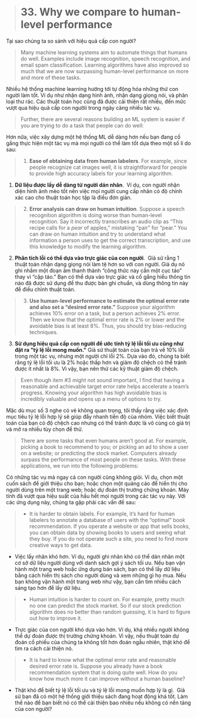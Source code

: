 > # 33. Why we compare to human-level performance

 Tại sao chúng ta so sánh với hiệu quả cấp con người?

> Many machine learning systems aim to automate things that humans do well. Examples include image recognition, speech recognition, and email spam classification. Learning algorithms have also improved so much that we are now surpassing human-level performance on more and more of these tasks.

 Nhiều hệ thống machine learning hướng tới tự động hóa những thứ con người làm tốt. Ví dụ như nhận dạng hình ảnh, nhận dạng giọng nói, và phân loại thư rác. Các thuật toán học cũng đã được cải thiện rất nhiều, đến mức vượt qua hiệu quả cấp con ngườii trong ngày càng nhiều tác vụ.


> Further, there are several reasons building an ML system is easier if you are trying to do a task that people can do well:

 Hơn nữa, việc xây dựng một hệ thống ML dễ dàng hơn nếu bạn đang cố gắng thực hiện một tác vụ mà mọi người có thể làm tốt dựa theo một số lí do sau:


> 1. **Ease of obtaining data from human labelers**.​ For example, since people recognize cat images well, it is straightforward for people to provide high accuracy labels for your learning algorithm.

 1. **Dữ liệu được lấy dễ dàng từ người dán nhãn**. ​ Ví dụ, con người nhận diện hình ảnh mèo tốt nên việc mọi người cung cấp nhãn có độ chính xác cao cho thuật toán học tập là điều đơn giản.

> 2. **Error analysis can draw on human intuition**.​ Suppose a speech recognition algorithm is doing worse than human-level recognition. Say it incorrectly transcribes an audio clip as “This recipe calls for a ​*pear​* of apples,” mistaking “pair” for “pear.” You can draw on human intuition and try to understand what information a person uses to get the correct transcription, and use this knowledge to modify the learning algorithm.

 2. **Phân tích lỗi có thể dựa vào trực giác của con người**. ​ Giả sử rằng 1 thuật toán nhận dạng giọng nói làm tệ hơn so với con người. Giả dụ nó ghi nhầm một đoạn âm thanh thành “công thức này cần một cục táo” thay vì “cặp táo.” Bạn có thể dựa vào trực giác và cố gắng hiểu thông tin nào đã được sử dụng để thu được bản ghi chuẩn, và dùng thông tin này để điều chỉnh thuật toán.

> 3. **Use human-level performance to estimate the optimal error rate and also set a “desired error rate.”​** Suppose your algorithm achieves 10% error on a task, but a person achieves 2% error. Then we know that the optimal error rate is 2% or lower and the avoidable bias is at least 8%. Thus, you should try bias-reducing techniques.

 3. **Sử dụng hiệu quả cấp con người để ước tính tỷ lệ lỗi tối ưu cũng như đặt ra "tỷ lệ lỗi mong muốn."​** Giả sử thuật toán của bạn trả về 10% lỗi trong một tác vụ, nhưng một người chỉ lỗi 2%. Dựa vào đó, chúng ta biết rằng tỷ lệ lỗi tối ưu là 2% hoặc thấp hơn và giảm độ chệch có thể tránh được ít nhất là 8%. Vì vậy, bạn nên thử các kỹ thuật giảm độ chệch.


> Even though item #3 might not sound important, I find that having a reasonable and achievable target error rate helps accelerate a team’s progress. Knowing your algorithm has high avoidable bias is incredibly valuable and opens up a menu of options to try.

 Mặc dù mục số 3 nghe có vẻ không quan trọng, tôi thấy rằng việc xác định mục tiêu tỷ lệ lỗi hợp lý sẽ giúp đẩy nhanh tiến độ của nhóm. Việc biết thuật toán của bạn có độ chệch cao nhưng có thể tránh được là vô cùng có giá trị và mở ra nhiều tùy chọn để thử.


> There are some tasks that even humans aren’t good at. For example, picking a book to recommend to you; or picking an ad to show a user on a website; or predicting the stock market. Computers already surpass the performance of most people on these tasks. With these applications, we run into the following problems:

 Có những tác vụ mà ngay cả con người cũng không giỏi. Ví dụ, chọn một cuốn sách để giới thiệu cho bạn; hoặc chọn một quảng cáo để hiển thị cho người dùng trên một trang web; hoặc dự đoán thị trường chứng khoán. Máy tính đã vượt qua hiệu suất của hầu hết mọi người trong các tác vụ này. Với các ứng dụng này, chúng ta gặp phải các vấn đề sau:

> * It is harder to obtain labels.​ For example, it’s hard for human labelers to annotate a database of users with the “optimal” book recommendation. If you operate a website or app that sells books, you can obtain data by showing books to users and seeing what they buy. If you do not operate such a site, you need to find more creative ways to get data.

* Việc lấy nhãn khó hơn.​ Ví dụ, người ghi nhãn khó có thể dán nhãn một cơ sở dữ liệu người dùng với danh sách gợi ý sách tối ưu. Nếu bạn vận hành một trang web hoặc ứng dụng bán sách, bạn có thể lấy dữ liệu bằng cách hiển thị sách cho người dùng và xem những gì họ mua. Nếu bạn không vận hành một trang web như vậy, bạn cần tìm nhiều cách sáng tạo hơn để lấy dữ liệu.


> * Human intuition is harder to count on.​ For example, pretty much no one can predict the stock market. So if our stock prediction algorithm does no better than random guessing, it is hard to figure out how to improve it.

 * Trực giác của con người khó dựa vào hơn. Ví dụ, khá nhiều người không thể dự đoán được thị trường chứng khoán. Vì vậy, nếu thuật toán dự đoán cổ phiếu của chúng ta không tốt hơn đoán ngẫu nhiên, thật khó để tìm ra cách cải thiện nó.



> * It is hard to know what the optimal error rate and reasonable desired error rate is. ​Suppose you already have a book recommendation system that is doing quite well. How do you know how much more it can improve without a human baseline?

 * Thật khó để biết tỷ lệ lỗi tối ưu và tỷ lệ lỗi mong muốn hợp lý là gì. ​ Giả sử bạn đã có một hệ thống giới thiệu sách đang hoạt động khá tốt. Làm thế nào để bạn biết nó có thể cải thiện bao nhiêu nếu không có nền tảng của con người?
